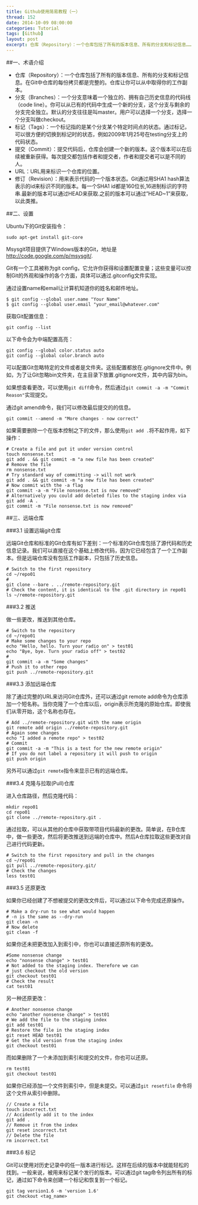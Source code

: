 ```yaml
---
title: Github使用简易教程（一）
thread: 152
date: 2014-10-09 08:00:00
categories: Tutorial
tags: [Github]
layout: post
excerpt: 仓库（Repository）：一个仓库包括了所有的版本信息、所有的分支和标记信息……
---
```


##一、术语介绍

<!--more-->

* 仓库（Repository）：一个仓库包括了所有的版本信息、所有的分支和标记信息。在Git中仓库的每份拷贝都是完整的。仓库让你可以从中取得你的工作副本。
* 分支（Branches）：一个分支意味着一个独立的、拥有自己历史信息的代码线（code line）。你可以从已有的代码中生成一个新的分支，这个分支与剩余的分支完全独立。默认的分支往往是叫master。用户可以选择一个分支，选择一个分支叫做checkout。
* 标记（Tags）：一个标记指的是某个分支某个特定时间点的状态。通过标记，可以很方便的切换到标记时的状态，例如2009年1月25号在testing分支上的代码状态。
* 提交（Commit）：提交代码后，仓库会创建一个新的版本。这个版本可以在后续被重新获得。每次提交都包括作者和提交者，作者和提交者可以是不同的人。
* URL：URL用来标识一个仓库的位置。
* 修订（Revision）：用来表示代码的一个版本状态。Git通过用SHA1 hash算法表示的id来标识不同的版本。每一个SHA1 id都是160位长,16进制标识的字符串.最新的版本可以通过HEAD来获取.之前的版本可以通过”HEAD~1”来获取，以此类推。

##二、设置

Ubuntu下的Git安装指令：

```
sudo apt-get install git-core
```

Msysgit项目提供了Windows版本的Git，地址是<http://code.google.com/p/msysgit/>.

Git有一个工具被称为git config，它允许你获得和设置配置变量；这些变量可以控制Git的外观和操作的各个方面，具体可以通过.gitconfig文件实现。

通过设置name和email让计算机知道你的姓名和邮件地址。

```
$ git config --global user.name "Your Name"
$ git config --global user.email "your_email@whatever.com"
```

获取Git配置信息：

```
git config --list
```

以下命令会为中端配置高亮：

```
git config --global color.status auto
git config --global color.branch auto
```

可以配置Git忽略特定的文件或者是文件夹。这些配置都放在.gitignore文件中。例如，为了让Git忽略bin文件夹，在主目录下放置.gitignore文件，其中内容为bin。

如果想查看更改，可以使用`git diff`命令，然后通过`git commit -a -m "Commit Reason"`实现提交。

通过git amend命令，我们可以修改最后提交的的信息。

```
git commit --amend -m "More changes - now correct"
```

如果需要删除一个在版本控制之下的文件，那么使用`git add .`将不起作用，如下操作：

```
# Create a file and put it under version control
touch nonsense.txt
git add . && git commit -m "a new file has been created"
# Remove the file
rm nonsense.txt
# Try standard way of committing -> will not work
git add . && git commit -m "a new file has been created"
# Now commit with the -a flag
git commit -a -m "File nonsense.txt is now removed"
# Alternatively you could add deleted files to the staging index via
git add -A . 
git commit -m "File nonsense.txt is now removed"
```

##三、远端仓库

###3.1 设置远端git仓库

远端Git仓库和标准的Git仓库有如下差别：一个标准的Git仓库包括了源代码和历史信息记录。我们可以直接在这个基础上修改代码，因为它已经包含了一个工作副本。但是远端仓库没有包括工作副本，只包括了历史信息。

```
# Switch to the first repository
cd ~/repo01
# 
git clone --bare . ../remote-repository.git
# Check the content, it is identical to the .git directory in repo01
ls ~/remote-repository.git
```

###3.2 推送

做一些更改，推送到其他仓库。

```
# Switch to the repository
cd ~/repo01
# Make some changes to your repo
echo "Hello, hello. Turn your radio on" > test01
echo "Bye, bye. Turn your radio off" > test02
#
git commit -a -m "Some changes"
# Push it to other repo
git push ../remote-repository.git
```

###3.3 添加远端仓库

除了通过完整的URL来访问Git仓库外，还可以通过git remote add命令为仓库添加一个短名称。当你克隆了一个仓库以后，origin表示所克隆的原始仓库。即使我们从零开始，这个名称也存在。

```
# Add ../remote-repository.git with the name origin
git remote add origin ../remote-repository.git 
# Again some changes
echo "I added a remote repo" > test02
# Commit
git commit -a -m "This is a test for the new remote origin"
# If you do not label a repository it will push to origin
git push origin
```

另外可以通过`git remote`指令来显示已有的远端仓库。

###3.4 克隆与拉取(Pull)仓库

进入仓库路径，然后克隆代码：

```
mkdir repo01
cd repo01
git clone ../remote-repository.git .
```

通过拉取，可以从其他的仓库中获取带项目代码最新的更改。简单说，在B仓库中，做一些更改，然后将更改推送到远端的仓库中。然后A仓库拉取这些更改对自己进行代码更新。

```
# Switch to the first repository and pull in the changes
cd ~/repo01
git pull ../remote-repository.git/
# Check the changes
less test01
```

###3.5 还原更改

如果你已经创建了不想被提交的更改文件后，可以通过以下命令完成还原操作。

```
# Make a dry-run to see what would happen
# -n is the same as --dry-run 
git clean -n
# Now delete
git clean -f
```

如果你还未把更改加入到索引中，你也可以直接还原所有的更改。

```
#Some nonsense change
echo "nonsense change" > test01
# Not added to the staging index. Therefore we can 
# just checkout the old version
git checkout test01
# Check the result
cat test01
```

另一种还原更改：

```
# Another nonsense change
echo "another nonsense change" > test01
# We add the file to the staging index
git add test01
# Restore the file in the staging index
git reset HEAD test01
# Get the old version from the staging index
git checkout test01
```

而如果删除了一个未添加到索引和提交的文件，你也可以还原。

```
rm test01
git checkout test01
```

如果你已经添加一个文件到索引中，但是未提交。可以通过`git resetfile` 命令将这个文件从索引中删除。

```
// Create a file
touch incorrect.txt
// Accidently add it to the index
git add .
// Remove it from the index
git reset incorrect.txt
// Delete the file
rm incorrect.txt
```

###3.6 标记

Git可以使用对历史记录中的任一版本进行标记。这样在后续的版本中就能轻松的找到。一般来说，被用来标记某个发行的版本。可以通过git tag命令列出所有的标记，通过如下命令来创建一个标记和恢复到一个标记。

```
git tag version1.6 -m 'version 1.6'      
git checkout <tag_name>
```